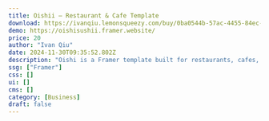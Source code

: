 ```yaml
---
title: Oishii — Restaurant & Cafe Template
download: https://ivanqiu.lemonsqueezy.com/buy/0ba0544b-57ac-4455-84ec-50d0612b7869
demo: https://oishisushii.framer.website/
price: 20
author: "Ivan Qiu"
date: 2024-11-30T09:35:52.802Z
description: "Oishi is a Framer template built for restaurants, cafes, and bars. It has two CMS collections, one for a digital menu which users can filter through, and the other for reviews to build trust and rapport between the visitor and restaurant."
ssg: ["Framer"]
css: []
ui: []
cms: []
category: [Business]
draft: false
---
```

